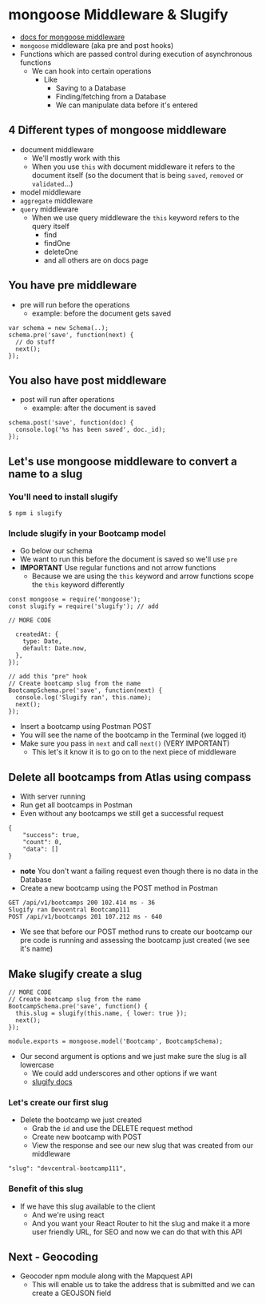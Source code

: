 # mongoose Middleware & Slugify
* [docs for mongoose middleware](https://mongoosejs.com/docs/middleware.html)
* `mongoose` middleware (aka pre and post hooks)
* Functions which are passed control during execution of asynchronous functions
    - We can hook into certain operations
        + Like
            * Saving to a Database
            * Finding/fetching from a Database
            * We can manipulate data before it's entered

## 4 Different types of mongoose middleware
* document middleware
    - We'll mostly work with this
    - When you use `this` with document middleware it refers to the document itself (so the document that is being `saved`, `removed` or `validated`...)
* model middleware
* `aggregate` middleware
* `query` middleware
    - When we use query middleware the `this` keyword refers to the query itself
        + find
        + findOne
        + deleteOne
        + and all others are on docs page

## You have pre middleware
* pre will run before the operations
    - example: before the document gets saved

```
var schema = new Schema(..);
schema.pre('save', function(next) {
  // do stuff
  next();
});
```

## You also have post middleware
* post will run after operations
    - example: after the document is saved

```
schema.post('save', function(doc) {
  console.log('%s has been saved', doc._id);
});
```

## Let's use mongoose middleware to convert a name to a slug
### You'll need to install slugify
`$ npm i slugify`

### Include slugify in your Bootcamp model
* Go below our schema
* We want to run this before the document is saved so we'll use `pre`
* **IMPORTANT** Use regular functions and not arrow functions
    - Because we are using the `this` keyword and arrow functions scope the `this` keyword differently

```
const mongoose = require('mongoose');
const slugify = require('slugify'); // add

// MORE CODE

  createdAt: {
    type: Date,
    default: Date.now,
  },
});

// add this "pre" hook
// Create bootcamp slug from the name
BootcampSchema.pre('save', function(next) {
  console.log('Slugify ran', this.name);
  next();
});
```

* Insert a bootcamp using Postman POST
* You will see the name of the bootcamp in the Terminal (we logged it)
* Make sure you pass in `next` and call `next()` (VERY IMPORTANT)
    - This let's it know it is to go on to the next piece of middleware

## Delete all bootcamps from Atlas using compass
* With server running
* Run get all bootcamps in Postman
* Even without any bootcamps we still get a successful request

```
{
    "success": true,
    "count": 0,
    "data": []
}
```

* **note** You don't want a failing request even though there is no data in the Database
* Create a new bootcamp using the POST method in Postman

```
GET /api/v1/bootcamps 200 102.414 ms - 36
Slugify ran Devcentral Bootcamp111
POST /api/v1/bootcamps 201 107.212 ms - 640
```

* We see that before our POST method runs to create our bootcamp our pre code is running and assessing the bootcamp just created (we see it's name)

## Make slugify create a slug
```
// MORE CODE
// Create bootcamp slug from the name
BootcampSchema.pre('save', function() {
  this.slug = slugify(this.name, { lower: true });
  next();
});

module.exports = mongoose.model('Bootcamp', BootcampSchema);
```

* Our second argument is options and we just make sure the slug is all lowercase
    - We could add underscores and other options if we want
    - [slugify docs](https://github.com/simov/slugify)

### Let's create our first slug
* Delete the bootcamp we just created
    - Grab the `id` and use the DELETE request method
    - Create new bootcamp with POST
    - View the response and see our new slug that was created from our middleware

```
"slug": "devcentral-bootcamp111",
```

### Benefit of this slug
* If we have this slug available to the client
    - And we're using react
    - And you want your React Router to hit the slug and make it a more user friendly URL, for SEO and now we can do that with this API

## Next - Geocoding
* Geocoder npm module along with the Mapquest API
    - This will enable us to take the address that is submitted and we can create a GEOJSON field
